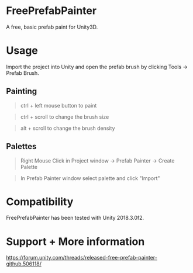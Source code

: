 
# FreePrefabPainter
A free, basic prefab paint for Unity3D.

# Usage

Import the project into Unity and open the prefab brush by clicking Tools -> Prefab Brush.

## Painting

> ctrl + left mouse button to paint

> ctrl + scroll to change the brush size

> alt + scroll to change the brush density


## Palettes

> Right Mouse Click in Project window -> Prefab Painter -> Create Palette

> In Prefab Painter window select palette and click "Import"

# Compatibility
FreePrefabPainter has been tested with Unity 2018.3.0f2.

# Support + More information
https://forum.unity.com/threads/released-free-prefab-painter-github.506118/
